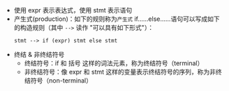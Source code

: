 
* 使用 expr 表示表达式，使用 stmt 表示语句
* 产生式(production)：如下的规则称为`产生式`
    if……else……语句可以写成如下的构造规则（其中 `-->` 读作 "可以具有如下形式"）：
    ```
    stmt --> if (expr) stmt else stmt
    ```
* 终结 & 非终结符号
    - 终结符号：if 和 括号 这样的词法元素，称为终结符号（terminal）
    - 非终结符号：像 expr 和 stmt 这样的变量表示终结符号的序列，称为非终结符号（non-terminal）